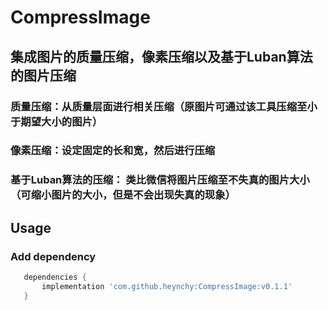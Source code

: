 # CompressImage
## 集成图片的质量压缩，像素压缩以及基于Luban算法的图片压缩
### 质量压缩：从质量层面进行相关压缩（原图片可通过该工具压缩至小于期望大小的图片）
### 像素压缩：设定固定的长和宽，然后进行压缩
### 基于Luban算法的压缩： 类比微信将图片压缩至不失真的图片大小（可缩小图片的大小，但是不会出现失真的现象）
## Usage
###  Add dependency

```groovy
   dependencies {
       implementation 'com.github.heynchy:CompressImage:v0.1.1'
   }
```
